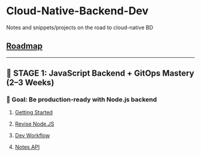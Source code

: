# Cloud-Native-Backend-Dev
Notes and snippets/projects on the road to cloud-native BD

## [Roadmap](./Notes/Roadmap.md)

---

## 🔵 STAGE 1: JavaScript Backend + GitOps Mastery (2–3 Weeks)

### 🎯 Goal: Be production-ready with Node.js backend

1. [Getting Started](./Notes/Intro.md)

2. [Revise Node.JS](./Notes/Node.md)

3. [Dev Workflow](./Notes/DevWorkflow.md)

4. [Notes API](./Notes//NotesAPI.md)
